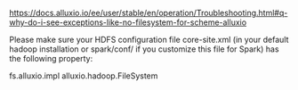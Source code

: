 
https://docs.alluxio.io/ee/user/stable/en/operation/Troubleshooting.html#q-why-do-i-see-exceptions-like-no-filesystem-for-scheme-alluxio


Please make sure your HDFS configuration file core-site.xml (in your default hadoop installation or spark/conf/ if you customize this file for Spark) has the following property:

<configuration>
  <property>
    <name>fs.alluxio.impl</name>
    <value>alluxio.hadoop.FileSystem</value>
  </property>
</configuration>